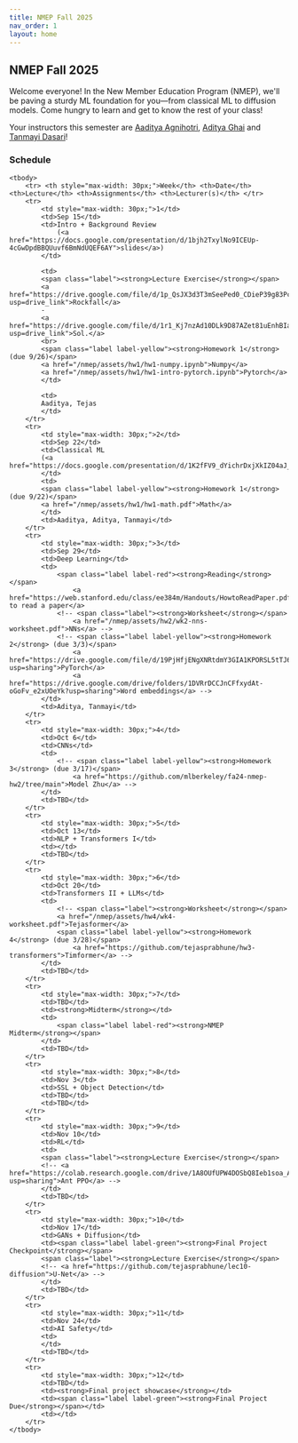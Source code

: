 ```yaml
---
title: NMEP Fall 2025
nav_order: 1
layout: home
---
```


## NMEP Fall 2025

Welcome everyone!
In the New Member Education Program (NMEP), we'll be paving a sturdy ML foundation for you—from classical ML to diffusion models. Come hungry to learn and get to know the rest of your class!

Your instructors this semester are [Aaditya Agnihotri](mailto:aaditya_agni@berkeley.edu), [Aditya Ghai](mailto:aditya_ghai@berkeley.edu) and [Tanmayi Dasari](mailto:tanmayi_dasari@berkeley.edu)!


### Schedule

<table style="table-layout: fixed;">
    <colgroup>
       <col span="1" style="width: 30px;">
       <col span="1" style="width: 60px;">
       <col span="1" style="width: calc(40% - 120px)">
       <col span="1" style="width: calc(60% - 120px)">
       <col span="1" style="width: 150px;">
    </colgroup>

    <tbody>
        <tr> <th style="max-width: 30px;">Week</th> <th>Date</th> <th>Lecture</th> <th>Assignments</th> <th>Lecturer(s)</th> </tr>
        <tr>
            <td style="max-width: 30px;">1</td>
            <td>Sep 15</td>
            <td>Intro + Background Review
                (<a href="https://docs.google.com/presentation/d/1bjh2TxylNo9ICEUp-4cGwDpdBBQUuvf6BmNdUQEF6AY">slides</a>)
            </td>
            
            <td>
            <span class="label"><strong>Lecture Exercise</strong></span>
            <a href="https://drive.google.com/file/d/1p_QsJX3d3T3mSeePed0_CDieP39g83Pc/view?usp=drive_link">Rockfall</a>
            -
            <a href="https://drive.google.com/file/d/1r1_Kj7nzAd10DLk9D87AZet81uEnhBIa/view?usp=drive_link">Sol.</a>
            <br>
            <span class="label label-yellow"><strong>Homework 1</strong> (due 9/26)</span>
            <a href="/nmep/assets/hw1/hw1-numpy.ipynb">Numpy</a>
            <a href="/nmep/assets/hw1/hw1-intro-pytorch.ipynb">Pytorch</a>
            </td>

            <td>
            Aaditya, Tejas
            </td>
        </tr>
        <tr>
            <td style="max-width: 30px;">2</td>
            <td>Sep 22</td>
            <td>Classical ML
            (<a href="https://docs.google.com/presentation/d/1K2fFV9_dYichrDxjXkIZ04aJ_cgfNfeIc6JI5hesdQY">slides</a>)
            </td>
            <td>
            <span class="label label-yellow"><strong>Homework 1</strong> (due 9/22)</span>
            <a href="/nmep/assets/hw1/hw1-math.pdf">Math</a>
            </td>
            <td>Aaditya, Aditya, Tanmayi</td>
        </tr>
        <tr>
            <td style="max-width: 30px;">3</td>
            <td>Sep 29</td>
            <td>Deep Learning</td>
            <td>
                <span class="label label-red"><strong>Reading</strong></span>
                    <a href="https://web.stanford.edu/class/ee384m/Handouts/HowtoReadPaper.pdf">How to read a paper</a>
                <!-- <span class="label"><strong>Worksheet</strong></span>
                    <a href="/nmep/assets/hw2/wk2-nns-worksheet.pdf">NNs</a> -->
                <!-- <span class="label label-yellow"><strong>Homework 2</strong> (due 3/3)</span>
                    <a href="https://drive.google.com/file/d/19PjHfjENgXNRtdmY3GIA1KPORSL5tTJ6/view?usp=sharing">PyTorch</a>
                    <a href="https://drive.google.com/drive/folders/1DVRrDCCJnCFfxydAt-oGoFv_e2xUOeYk?usp=sharing">Word embeddings</a> -->
            </td>
            <td>Aditya, Tanmayi</td>
        </tr>
        <tr>
            <td style="max-width: 30px;">4</td>
            <td>Oct 6</td>
            <td>CNNs</td>
            <td>
                <!-- <span class="label label-yellow"><strong>Homework 3</strong> (due 3/17)</span>
                    <a href="https://github.com/mlberkeley/fa24-nmep-hw2/tree/main">Model Zhu</a> -->
            </td>
            <td>TBD</td>
        </tr>
        <tr>
            <td style="max-width: 30px;">5</td>
            <td>Oct 13</td>
            <td>NLP + Transformers I</td>
            <td></td>
            <td>TBD</td>
        </tr>
        <tr>
            <td style="max-width: 30px;">6</td>
            <td>Oct 20</td>
            <td>Transformers II + LLMs</td>
            <td>
                <!-- <span class="label"><strong>Worksheet</strong></span>
                <a href="/nmep/assets/hw4/wk4-worksheet.pdf">Tejasformer</a>
                <span class="label label-yellow"><strong>Homework 4</strong> (due 3/28)</span>
                    <a href="https://github.com/tejasprabhune/hw3-transformers">Timformer</a> -->
            </td>
            <td>TBD</td>
        </tr>
        <tr>
            <td style="max-width: 30px;">7</td>
            <td>TBD</td>
            <td><strong>Midterm</strong></td>
            <td>
                <span class="label label-red"><strong>NMEP Midterm</strong></span>
            </td>
            <td>TBD</td>
        </tr>
        <tr>
            <td style="max-width: 30px;">8</td>
            <td>Nov 3</td>
            <td>SSL + Object Detection</td>
            <td>TBD</td>
            <td>TBD</td>
        </tr>
        <tr>
            <td style="max-width: 30px;">9</td>
            <td>Nov 10</td>
            <td>RL</td>
            <td>
            <span class="label"><strong>Lecture Exercise</strong></span>
            <!-- <a href="https://colab.research.google.com/drive/1A8OUfUPW4DOSbQ8Ieb1soa_AsPR7IQOy?usp=sharing">Ant PPO</a> -->
            </td>
            <td>TBD</td>
        </tr>
        <tr>
            <td style="max-width: 30px;">10</td>
            <td>Nov 17</td>
            <td>GANs + Diffusion</td>
            <td><span class="label label-green"><strong>Final Project Checkpoint</strong></span>
            <span class="label"><strong>Lecture Exercise</strong></span>
            <!-- <a href="https://github.com/tejasprabhune/lec10-diffusion">U-Net</a> -->
            </td>
            <td>TBD</td>
        </tr>
        <tr>
            <td style="max-width: 30px;">11</td>
            <td>Nov 24</td>
            <td>AI Safety</td>
            <td>
            </td>
            <td>TBD</td>
        </tr>
        <tr>
            <td style="max-width: 30px;">12</td>
            <td>TBD</td>
            <td><strong>Final project showcase</strong></td>
            <td><span class="label label-green"><strong>Final Project Due</strong></span></td>
            <td></td>
        </tr>
    </tbody>
</table>


[Just the Docs]: https://just-the-docs.github.io/just-the-docs/
[GitHub Pages]: https://docs.github.com/en/pages
[README]: https://github.com/just-the-docs/just-the-docs-template/blob/main/README.md
[Jekyll]: https://jekyllrb.com
[GitHub Pages / Actions workflow]: https://github.blog/changelog/2022-07-27-github-pages-custom-github-actions-workflows-beta/
[use this template]: https://github.com/just-the-docs/just-the-docs-template/generate
